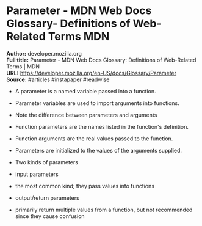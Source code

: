 # Parameter - MDN Web Docs Glossary- Definitions of Web-Related Terms   MDN

**Author:** developer.mozilla.org  
**Full title:** Parameter - MDN Web Docs Glossary: Definitions of Web-Related Terms | MDN  
**URL:** https://developer.mozilla.org/en-US/docs/Glossary/Parameter  
**Source:** #articles #instapaper #readwise

- A parameter is a named variable passed into a function. 
   
- Parameter variables are used to import arguments into functions. 
   
- Note the difference between parameters and arguments 
   
- Function parameters are the names listed in the function's definition. 
   
- Function arguments are the real values passed to the function. 
   
- Parameters are initialized to the values of the arguments supplied. 
   
- Two kinds of parameters 
   
- input parameters 
   
- the most common kind; they pass values into functions 
   
- output/return parameters 
   
- primarily return multiple values from a function, but not recommended since they cause confusion 
   
